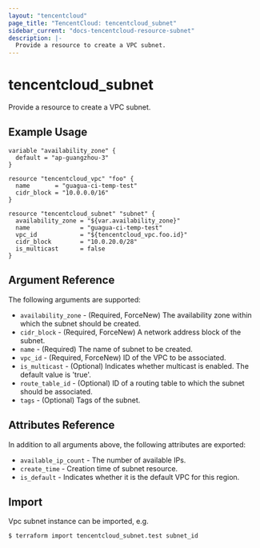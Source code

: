 ```yaml
---
layout: "tencentcloud"
page_title: "TencentCloud: tencentcloud_subnet"
sidebar_current: "docs-tencentcloud-resource-subnet"
description: |-
  Provide a resource to create a VPC subnet.
---
```


# tencentcloud_subnet

Provide a resource to create a VPC subnet.

## Example Usage

```hcl
variable "availability_zone" {
  default = "ap-guangzhou-3"
}

resource "tencentcloud_vpc" "foo" {
  name       = "guagua-ci-temp-test"
  cidr_block = "10.0.0.0/16"
}

resource "tencentcloud_subnet" "subnet" {
  availability_zone = "${var.availability_zone}"
  name              = "guagua-ci-temp-test"
  vpc_id            = "${tencentcloud_vpc.foo.id}"
  cidr_block        = "10.0.20.0/28"
  is_multicast      = false
}
```

## Argument Reference

The following arguments are supported:

* `availability_zone` - (Required, ForceNew) The availability zone within which the subnet should be created.
* `cidr_block` - (Required, ForceNew) A network address block of the subnet.
* `name` - (Required) The name of subnet to be created.
* `vpc_id` - (Required, ForceNew) ID of the VPC to be associated.
* `is_multicast` - (Optional) Indicates whether multicast is enabled. The default value is 'true'.
* `route_table_id` - (Optional) ID of a routing table to which the subnet should be associated.
* `tags` - (Optional) Tags of the subnet.

## Attributes Reference

In addition to all arguments above, the following attributes are exported:

* `available_ip_count` - The number of available IPs.
* `create_time` - Creation time of subnet resource.
* `is_default` - Indicates whether it is the default VPC for this region.


## Import

Vpc subnet instance can be imported, e.g.

```
$ terraform import tencentcloud_subnet.test subnet_id
```

